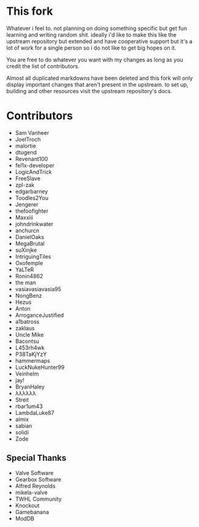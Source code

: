 # This fork
Whatever i feel to. not planning on doing something specific but get fun learning and writing random shit. ideally i'd like to make this like the upstream repository but extended and have cooperative support but it's a lot of work for a single person so i do not like to get big hopes on it.

You are free to do whatever you want with my changes as long as you credit the list of contributors.

Almost all duplicated markdowns have been deleted and this fork will only display important changes that aren't present in the upstream. to set up, building and other resources visit the upstream repository's docs.

# Contributors

* Sam Vanheer
* JoelTroch
* malortie
* dtugend
* Revenant100
* fel1x-developer
* LogicAndTrick
* FreeSlave
* zpl-zak
* edgarbarney
* Toodles2You
* Jengerer
* thefoofighter
* Maxxiii
* johndrinkwater
* anchurcn
* DanielOaks
* MegaBrutal
* suXinjke
* IntriguingTiles
* Oxofemple
* YaLTeR
* Ronin4862
* the man
* vasiavasiavasia95
* NongBenz
* Hezus
* Anton
* ArroganceJustified
* a1batross
* zaklaus
* Uncle Mike
* Bacontsu
* L453rh4wk
* P38TaKjYzY
* hammermaps
* LuckNukeHunter99
* Veinhelm
* jay!
* BryanHaley
* λλλλλλ
* Streit
* rbar1um43
* LambdaLuke87
* almix
* sabian
* solidi
* Zode

## Special Thanks

* Valve Software
* Gearbox Software
* Alfred Reynolds
* mikela-valve
* TWHL Community
* Knockout
* Gamebanana
* ModDB
